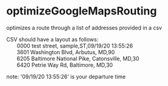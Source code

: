 # optimizeGoogleMapsRouting
optimizes a route through a list of addresses provided in a csv

CSV should have a layout as follows: <br>
  &nbsp;&nbsp;&nbsp;&nbsp;&nbsp;&nbsp; 0000 test street, sample,ST,09/19/20 13:55:26 <br>
  &nbsp;&nbsp;&nbsp;&nbsp;&nbsp;&nbsp; 3601 Washington Blvd, Arbutus, MD,90 <br>
  &nbsp;&nbsp;&nbsp;&nbsp;&nbsp;&nbsp; 6205 Baltimore National Pike, Catonsville, MD,30 <br>
  &nbsp;&nbsp;&nbsp;&nbsp;&nbsp;&nbsp; 6420 Petrie Way Rd, Baltimore, MD,30 <br>
  
note: '09/19/20 13:55:26' is your departure time
